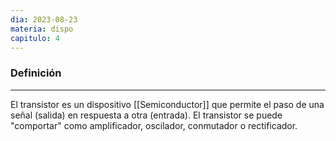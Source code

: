 ```yaml
---
dia: 2023-08-23
materia: dispo
capitulo: 4
---
```

### Definición
---
El transistor es un dispositivo [[Semiconductor]] que permite el paso de una señal (salida) en respuesta a otra (entrada). El transistor se puede "comportar" como amplificador, oscilador, conmutador o rectificador.